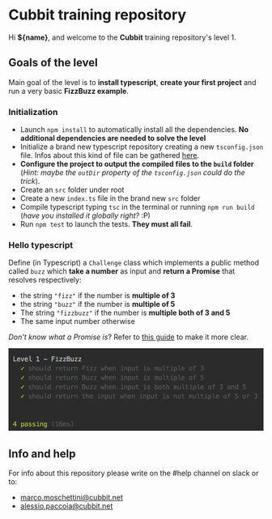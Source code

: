 # Cubbit training repository 

Hi **${name}**, and welcome to the **Cubbit** training repository's level 1.

## Goals of the level
Main goal of the level is to **install typescript**, **create your first project** and run a very basic **FizzBuzz example**.

### Initialization

- Launch `npm install` to automatically install all the dependencies. **No additional dependencies are needed to solve the level**
- Initialize a brand new typescript repository creating a new `tsconfig.json` file. Infos about this kind of file can be gathered [here](https://www.typescriptlang.org/docs/handbook/tsconfig-json.html).
- **Configure the project to output the compiled files to the `build` folder** (*Hint: maybe the `outDir` property of the `tsconfig.json` could do the trick*).
- Create an `src` folder under root
- Create a new `index.ts` file in the brand new `src` folder
- Compile typescript typing `tsc` in the terminal or running `npm run build` (*have you installed it globally right?* :P)
- Run `npm test` to launch the tests. **They must all fail**.

### Hello typescript 
Define (in Typescript) a `Challenge` class which implements a public method called `buzz` which **take a number** as input and **return a Promise** that resolves respectively: 

- the string `"fizz"` if the number is **multiple of 3**
- the string `"buzz"` if the number is **multiple of 5**
- The string `"fizzbuzz"` if the number is **multiple both of 3 and 5**
- The same input number otherwise

*Don't know what a Promise is*? Refer to [this guide](https://developer.mozilla.org/it/docs/Web/JavaScript/Reference/Global_Objects/Promise) to make it more clear.

![Screenshot](screenshot.png)

## Info and help
For info about this repository please write on the #help channel on slack or to:

- [marco.moschettini@cubbit.net](mailto:marco.moschettini@cubbit.net)
- [alessio.paccoia@cubbit.net](alessio.paccoia@cubbit.net)

